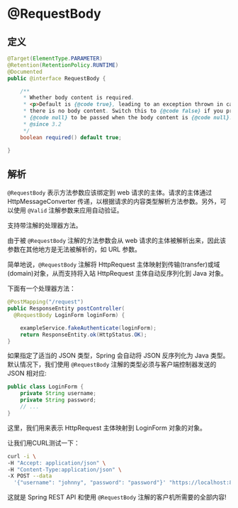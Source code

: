# @RequestBody

## 定义

```java
@Target(ElementType.PARAMETER)
@Retention(RetentionPolicy.RUNTIME)
@Documented
public @interface RequestBody {

    /**
     * Whether body content is required.
     * <p>Default is {@code true}, leading to an exception thrown in case
     * there is no body content. Switch this to {@code false} if you prefer
     * {@code null} to be passed when the body content is {@code null}.
     * @since 3.2
     */
    boolean required() default true;

}
```

## 解析

`@RequestBody` 表示方法参数应该绑定到 web 请求的主体。请求的主体通过 HttpMessageConverter 传递，以根据请求的内容类型解析方法参数。另外，可以使用 `@Valid` 注解参数来应用自动验证。

支持带注解的处理器方法。

由于被 `@RequestBody` 注解的方法参数会从 web 请求的主体被解析出来，因此该参数在其他地方是无法被解析的，如 URL 参数。

简单地说，`@RequestBody` 注解将 HttpRequest 主体映射到传输\(transfer\)或域\(domain\)对象，从而支持将入站 HttpRequest 主体自动反序列化到 Java 对象。

下面有一个处理器方法：

```java
@PostMapping("/request")
public ResponseEntity postController(
  @RequestBody LoginForm loginForm) {

    exampleService.fakeAuthenticate(loginForm);
    return ResponseEntity.ok(HttpStatus.OK);
}
```

如果指定了适当的 JSON 类型，Spring 会自动将 JSON 反序列化为 Java 类型。默认情况下，我们使用 `@RequestBody` 注解的类型必须与客户端控制器发送的 JSON 相对应:

```java
public class LoginForm {
    private String username;
    private String password;
    // ...
}
```

这里，我们用来表示 HttpRequest 主体映射到 LoginForm 对象的对象。

让我们用CURL测试一下：

```bash
curl -i \
-H "Accept: application/json" \
-H "Content-Type:application/json" \
-X POST --data 
  '{"username": "johnny", "password": "password"}' "https://localhost:8080/.../request"
```

这就是 Spring REST API 和使用 `@RequestBody` 注解的客户机所需要的全部内容!

